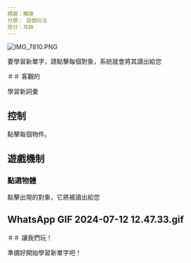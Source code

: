 ```yaml
---
標題：觸摸
分類： 遊戲玩法
部分：攻絲
---
```

![IMG_7810.PNG](https://help.Studycat.com/hc/article_attachments/34782105723161)


要學習新單字，請點擊每個對象，系統就會將其讀出給您


＃＃ 客觀的


學習新詞彙


## 控制


點擊每個物件。


## 遊戲機制


### 點選物體


點擊出現的對象，它將被讀出給您


## WhatsApp GIF 2024-07-12 12.47.33.gif


＃＃ 讓我們玩！


準備好開始學習新單字吧！